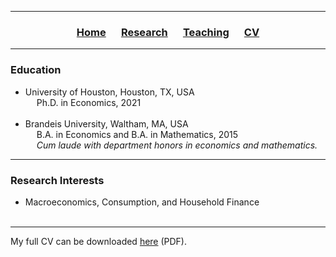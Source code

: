 ___

<h3> 
    <p align="center"> 
        <a href="https://xmgbautista.github.io/">Home</a> &emsp;
        <a href="https://xmgbautista.github.io/research">Research</a> &emsp;
        <a href="https://xmgbautista.github.io/teaching">Teaching</a> &emsp;
        <a href="https://xmgbautista.github.io/cv">CV</a>
    </p>
</h3>

___

<h3> 
    Education
</h3>
<ul>
    <li> University of Houston, Houston, TX, USA <br>
            &emsp; Ph.D. in Economics, 2021 </li>
    <br>
    <li> Brandeis University, Waltham, MA, USA <br>
            &emsp; B.A. in Economics and B.A. in Mathematics, 2015 
            <br>
            &emsp; <em> Cum laude with department honors in economics and mathematics.</em> </li>
</ul>

___

<h3> 
    Research Interests
</h3> 
<ul>
    <li> Macroeconomics, Consumption, and Household Finance </li>
         <br>
</ul>
    
___

My full CV can be downloaded <a href="https://www.dropbox.com/s/i6kiv7j366r4d58/cv_xmgbautista.pdf?dl=0">here</a> (PDF).
